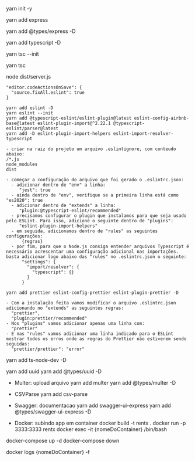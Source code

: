 yarn init -y

yarn add express

yarn add @types/express -D

yarn add typescript -D

yarn tsc --init

yarn tsc

node dist/server.js


```
"editor.codeActionsOnSave": {
  "source.fixAll.eslint": true
}

yarn add eslint -D
yarn eslint --init
yarn add @typescript-eslint/eslint-plugin@latest eslint-config-airbnb-base@latest eslint-plugin-import@^2.22.1 @typescript-eslint/parser@latest
yarn add -D eslint-plugin-import-helpers eslint-import-resolver-typescript

- criar na raiz do projeto um arquivo .eslintignore, com conteudo abaixo:
/*.js
node_modules
dist

- começar a configuração do arquivo que foi gerado o .eslintrc.json:
  - adicionar dentro de "env" a linha:
     "jest": true
  - ainda dentro de "env", verifique se a primeira linha está como "es2020": true
  - adicionar dentro de "extends" a linha:
     "plugin:@typescript-eslint/recommended"
  - precisamos configurar o plugin que instalamos para que seja usado pelo ESLint. Para isso, adicione o seguinte dentro de "plugins":
     "eslint-plugin-import-helpers"
  - em seguida, adicionamos dentro de "rules" as seguintes configurações:
      {regras}
  - por fim, para que o Node.js consiga entender arquivos Typescript é necessário acrescentar uma configuração adicional nas importações. basta adicionar logo abaixo das "rules" no .eslintrc.json o seguinte:
      "settings": {
        "import/resolver": {
          "typescript": {}
        }
      }
```

```
yarn add prettier eslint-config-prettier eslint-plugin-prettier -D

- Com a instalação feita vamos modificar o arquivo .eslintrc.json adicionando no "extends" as seguintes regras:
  "prettier",
  "plugin:prettier/recommended"
- Nos "plugins" vamos adicionar apenas uma linha com:
  "prettier"
- E nas "rules" vamos adicionar uma linha indicado para o ESLint mostrar todos os erros onde as regras do Prettier não estiverem sendo seguidas:
  "prettier/prettier": "error"
```

yarn add ts-node-dev -D

yarn add uuid
yarn add @types/uuid -D

- Multer: upload arquivo
yarn add multer
yarn add @types/multer -D

- CSVParse
yarn add csv-parse

- Swagger: documentacao
yarn add swagger-ui-express
yarn add @types/swagger-ui-express -D

- Docker: subindo app em container
docker build -t rentx .
docker run -p 3333:3333 rentx
docker exec -it {nomeDoContainer} /bin/bash

docker-compose up -d
docker-compose down

docker logs {nomeDoContainer} -f